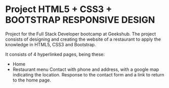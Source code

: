# Project HTML5 + CSS3 + BOOTSTRAP RESPONSIVE DESIGN

Project for the Full Stack Developer bootcamp at Geekshub.
The project consists of designing and creating the website of a restaurant to apply the knowledge in HTML5, CSS3 and Bootstrap.

It consists of 4 hyperlinked pages, being these:

- Home
- Restaurant menu
Contact with phone and address, with a google map indicating the location.
Response to the contact form and a link to return to the home page.